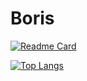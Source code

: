 # Boris

[![Readme Card](https://github-readme-stats.vercel.app/api/pin/?username=borisdmv&repo=github-readme-stats)](https://github.com/anuraghazra/github-readme-stats)

[![Top Langs](https://github-readme-stats.vercel.app/api/top-langs/?username=borisdmv&layout=compact)](https://github.com/anuraghazra/github-readme-stats)
